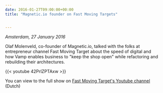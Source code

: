 ```yaml
---
date: 2016-01-27T09:00:00+00:00
title: "Magnetic.io founder on Fast Moving Targets"


---
```

*Amsterdam, 27 January 2016*

Olaf Molenveld, co-founder of Magnetic.io, talked with the folks at entrepreneur channel Fast Moving Target about
the speed of digital and how Vamp enables business to "keep the shop open" while refactoring and rebuilding
their architectures.

{{< youtube 42PrlZPTAxw >}}

You can view to the full show on [Fast Moving Target's Youtube channel](https://www.youtube.com/watch?v=42PrlZPTAxw) (Dutch)

<!--more-->
